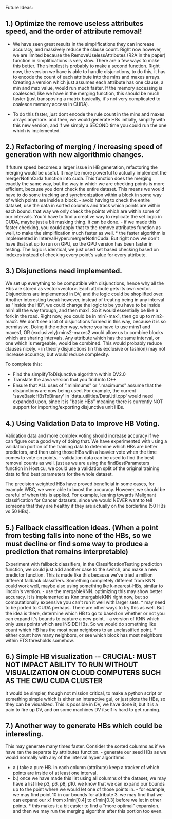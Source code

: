 Future Ideas:

## 1.) Optimize the remove useless attributes speed, and the order of attribute removal!
- We have seen great results in the simplifications they can increase accuracy, and massively reduce the clause count.
    Right now however, we are limited because the RemoveUselessAttributes (R2A in the paper) function in simplifications is very slow.
    There are a few ways to make this better. The simplest is probably to make a second function. Right now, the version we have
    is able to handle disjunctions, to do this, it has to encode the count of each attribute into the mins and maxes arrays.
    Creating a version which just assumes each attribute has one clause, a min and max value, would run much faster.
    If the memory accessing is coalesced, like we have in the merging function, this should be much faster (just transposing a matrix basically, it's not very complicated to coalesce memory access in CUDA).

- To do this faster, just dont encode the rule count in the mins and maxes arrays anymore. and then, we would generate HBs initially, simplify with this new version,
    and if we simply a SECOND time you could run the one which is implemented.

## 2.) Refactoring of merging / increasing speed of generation with new algorithmic changes.
If future speed becomes a larger issue in HB generation, refactoring the merging would be useful. It may be more powerful to actually implement the
    mergerNotInCuda function into cuda. This function does the merging exactly the same way, but the way in which we are checking points is more efficient, because you
    dont check the entire dataset. This means we would have to do some tracking and synchronization within a block in some way of which points are inside a block.
    - avoid having to check the entire dataset, use the data in sorted columns and track which points are within each bound. that way we only check the points which are within
    some of our intervals. You'd have to find a creative way to replicate the set logic in CUDA, maybe just a bit masking thing. it can be done.
    - if we made this faster checking, you could apply that to the remove attributes function as well, to make the simplification much faster as well.
        * the faster algorithm is implemented in IntervalHyper::mergerNotInCuda. But right now we don't have that set up to run on GPU, so the GPU version has been faster in testing. The logic is identical,
        we just used set based checking based on indexes instead of checking every point's value for every attribute.

## 3.) Disjunctions need implemented. 
We set up everything to be compatible with disjunctions, hence why all the Hbs are stored as vector<vector<float>>. Each attribute gets its own vector.
    Disjunctions are implemented in DV, and the logic could be shoplifted over. Another interesting tweak however, instead of treating being in any interval as "inside the HB", we could change the logic to be
    you have to be inside min1 all the way through, and then max1. So it would essentially be like a fork in the road. Right now, you could be in min1-max1, then go up to min2-max2. We don't see a lot of disjunctions
    formed in this way, because it is so permissive. Doing it the other way, where you have to use mins1 and maxes1, OR (exclusively) mins2-maxes2 would allow us to combine blocks which are sharing intervals. Any attribute
    which has the same interval, or one which is mergeable, would be combined. This would probably reduce clauses nicely.
    - in theory disjunctions (in this exclusive or fashion) may not increase accuracy, but would reduce complexity.

To complete this:
- Find the simplifyToDisjunctive algorithm within DV2.0
- Translate the Java version that you find into C++
- Ensure that ALL uses of ".minimums" or ".maximums" assume that the disjunctions are now being used. For example,
  the current 'saveBasicHBsToBinary' in 'data_utilities/DataUtil.cpp' would need expanded upon, since it is "basic HBs" meaning there is currently NOT
  support for importing/exporting disjunctive unit HBs. 


## 4.) Using Validation Data to Improve HB Voting. 
Validation data and more complex voting should increase accuracy if we can figure out a good way of doing that. We have experimented with using a validation portion of the training data
    to determine which HBs are better predictors, and then using those HBs with a heavier vote when the time comes to vote on points.
    - validation data can be used to find the best removal counts as well. just as we are using the findBestParameters function in Host.cu, we could use a validation split
    of the original training data to find best parameters for the whole dataset.

The precision weighted HBs have proved beneficial in some cases, for example WBC, we were able to boost the accuracy. However, we should be careful of
when this is applied. For example, leaning towards Malignant classification for Cancer datasets, since we would NEVER want to tell someone that they are healthy
if they are actually on the borderline (50 HBs vs 50 HBs).

## 5.) Fallback classification ideas. (When a point from testing falls into none of the HBs, so we must decline or find some way to produce a prediction that remains interpretable)

Experiment with fallback classifiers, in the ClassificationTesting prediction function, we could just add another case to the switch, and make a new predictor function.
    This is made like this because we've tried a million different fallback classifiers. Something completely different from KNN could work well, maybe also using something lke k-nearest-HBs, similar to lincoln's version.
    - use the mergableKNN. optimizing this may show better accuracy. It is implemented as Knn::mergableKNN right now, but so computationally expensive you can't run it well with larger sets.
        * may need to be ported to CUDA perhaps. There are other ways to try this as well. But the idea is there, determine which HB to go to based on whether or not you can expand it's bounds to capture a new point.
    - a version of KNN which only uses points which are INSIDE HBs. So we would do something like count which HB has the most near neighbors to an unclassified point.
        * either count how many neighbors, or see which block has most neighbors within ETS thresholds somehow.

## 6.) Simple HB visualization -- CRUCIAL: MUST NOT IMPACT ABILITY TO RUN WITHOUT VISUALIZATION ON CLOUD COMPUTERS SUCH AS THE CWU CUDA CLUSTER
It would be simpler, though not mission critical, to make a python script or something simple which is either an interactive gui, or just plots the HBs, so they can be visualized.
    This is possible in DV, we have done it, but it is a pain to fire up DV, and on some machines DV itself is hard to get running.

## 7.) Another way to generate HBs which could be interesting. 
This may generate many times faster. Consider the sorted columns as if we have ran the separate by attributes function. 
    - generate our seed HBs as we would normally with any of the interval hyper algorithms. 
- a.) take a pure HB. in each column (attribute) keep a tracker of which points are inside of at least one interval.
- b.) once we have made this list using all columns of the dataset, we may have a list like p3, p6, p8, p10. we know that we can expand our bounds up to the point where we would let one of those points in.
            - for example, we may find point 10 in our bounds for attribute 3. we may find that we can expand our x1 from x1min[0.4] to x1min[0.3] before we let in other points.
        * this makes it a bit easier to find a "more optimal" expansion. and then we may run the merging algorithm after this portion too even. 
